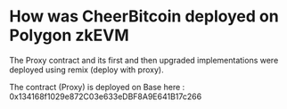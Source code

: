# How was CheerBitcoin deployed on Polygon zkEVM

The Proxy contract and its first and then upgraded implementations were deployed using remix (deploy with proxy).



The contract (Proxy) is deployed on Base here : 0x134168f1029e872C03e633eDBF8A9E641B17c266
